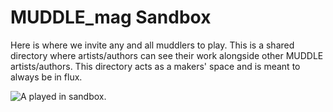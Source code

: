 # MUDDLE_mag Sandbox  
Here is where we invite any and all muddlers to play. This is a shared directory where artists/authors can see their work alongside other MUDDLE artists/authors. This directory acts as a makers' space and is meant to always be in flux.  

![A played in sandbox.](https://raw.githubusercontent.com/taylorcate/MUDDLE/master/PromotionalMaterials/Backyard/Sandbox/GrassySandbox_11-5.png)

